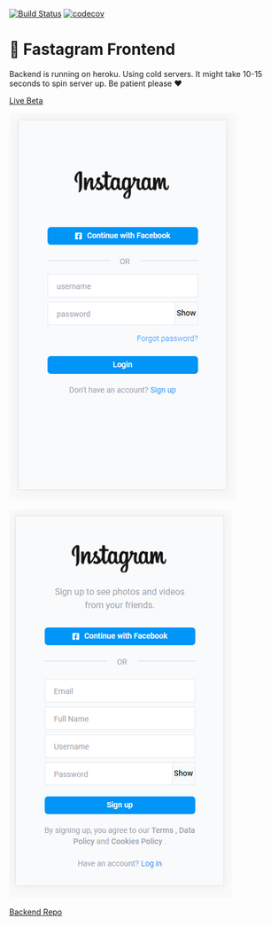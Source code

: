 [![Build Status](https://travis-ci.com/turkaytunc/fastagram-frontend.svg?branch=main)](https://travis-ci.com/turkaytunc/fastagram-frontend)
[![codecov](https://codecov.io/gh/turkaytunc/fastagram-frontend/branch/main/graph/badge.svg?token=1CTQI68UOS)](https://codecov.io/gh/turkaytunc/fastagram-frontend)

# :art: Fastagram Frontend

Backend is running on heroku. Using cold servers. It might take 10-15 seconds to spin server up. Be patient please ❤️

[Live Beta](https://turkaytunc.github.io/fastagram-frontend/)

![Login Screen](https://github.com/turkaytunc/fastagram-frontend/blob/main/github-static/arc-login.png)

![Signup Screen](https://github.com/turkaytunc/fastagram-frontend/blob/main/github-static/arc-signup.png)

[Backend Repo](https://github.com/turkaytunc/fastagram-backend)
